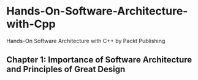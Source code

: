 # Hands-On-Software-Architecture-with-Cpp
Hands-On Software Architecture with C++ by Packt Publishing

## Chapter 1: Importance of Software Architecture and Principles of Great Design
